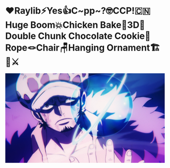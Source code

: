 # ❤️Raylib⚡Yes👍C~pp~?🤓CCP!🇨🇳Huge Boom💥Chicken Bake🍗3D🎲Double Chunk Chocolate Cookie🍪Rope🪢Chair🪑Hanging Ornament🏗️💉⚔️
![Trafalgar Law](./law.png)
